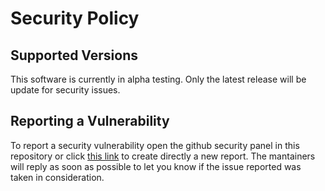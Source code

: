 # Security Policy

## Supported Versions

This software is currently in alpha testing. Only the latest release will be update for security issues.

## Reporting a Vulnerability

To report a security vulnerability open the github security panel in this repository or click [this link](https://github.com/matteospanio/spam-analyzer/security/advisories/new) to create directly a new report.
The mantainers will reply as soon as possible to let you know if the issue reported was taken in consideration.
